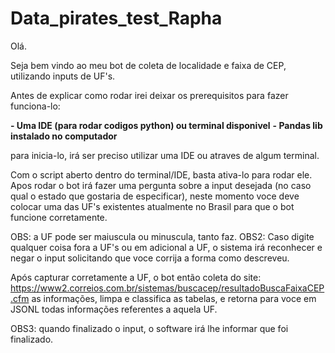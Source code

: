# Data_pirates_test_Rapha

Olá.

Seja bem vindo ao meu bot de coleta de localidade e faixa de CEP, utilizando inputs de UF's.

Antes de explicar como rodar irei deixar os prerequisitos para fazer funciona-lo:

**- Uma IDE (para rodar codigos python) ou terminal disponivel**
**- Pandas lib instalado no computador**

para inicia-lo, irá ser preciso utilizar uma IDE ou atraves de algum terminal.

Com o script aberto dentro do terminal/IDE, basta ativa-lo para rodar ele. Apos rodar o bot irá fazer uma pergunta sobre a input desejada (no caso qual o estado que gostaria de especificar), neste momento voce deve colocar uma das UF's existentes atualmente no Brasil para que o bot funcione corretamente.

OBS: a UF pode ser maiuscula ou minuscula, tanto faz. 
OBS2: Caso digite qualquer coisa fora a UF's ou em adicional a UF, o sistema irá reconhecer e negar o input solicitando que voce corrija a forma como descreveu.

Após capturar corretamente a UF, o bot então coleta do site: https://www2.correios.com.br/sistemas/buscacep/resultadoBuscaFaixaCEP.cfm as informações, limpa e classifica as tabelas, e retorna para voce em JSONL todas informações referentes a aquela UF.

OBS3: quando finalizado o input, o software irá lhe informar que foi finalizado.


